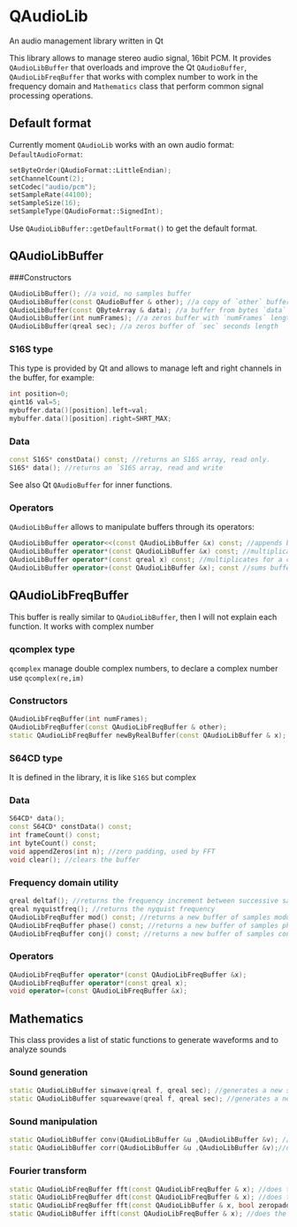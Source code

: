 # QAudioLib
An audio management library written in Qt

This library allows to manage stereo audio signal, 16bit PCM. It provides `QAudioLibBuffer` that overloads and improve the Qt `QAudioBuffer`, `QAudioLibFreqBuffer` that works with complex number to work in the frequency domain and `Mathematics` class that perform common signal processing operations.

## Default format
Currently moment `QAudioLib` works with an own audio format: `DefaultAudioFormat`:
```C++
setByteOrder(QAudioFormat::LittleEndian);
setChannelCount(2);
setCodec("audio/pcm");
setSampleRate(44100);
setSampleSize(16);
setSampleType(QAudioFormat::SignedInt);
```
Use `QAudioLibBuffer::getDefaultFormat()` to get the default
format.

## QAudioLibBuffer
###Constructors
```C++
QAudioLibBuffer(); //a void, no samples buffer
QAudioLibBuffer(const QAudioBuffer & other); //a copy of `other` buffer
QAudioLibBuffer(const QByteArray & data); //a buffer from bytes `data`
QAudioLibBuffer(int numFrames); //a zeros buffer with `numFrames` length
QAudioLibBuffer(qreal sec); //a zeros buffer of `sec` seconds length
```

### S16S type
This type is provided by Qt and allows to manage left and right channels in the buffer, for example:
```C++
int position=0;
qint16 val=5;
mybuffer.data()[position].left=val;
mybuffer.data()[position].right=SHRT_MAX;
```
### Data
```C++
const S16S* constData() const; //returns an S16S array, read only.
S16S* data(); //returns an `S16S array, read and write
```
See also Qt `QAudioBuffer` for inner functions.

### Operators
`QAudioLibBuffer` allows to manipulate buffers through its operators:
```C++
QAudioLibBuffer operator<<(const QAudioLibBuffer &x) const; //appends buffers
QAudioLibBuffer operator*(const QAudioLibBuffer &x) const; //multiplicates buffers
QAudioLibBuffer operator*(const qreal x) const; //multiplicates for a costant
QAudioLibBuffer operator+(const QAudioLibBuffer &x); const //sums buffers
```

## QAudioLibFreqBuffer
This buffer is really similar to `QAudioLibBuffer`, then I will not explain each function. It works with complex number
### qcomplex type
`qcomplex` manage double complex numbers, to declare a complex number use `qcomplex(re,im)`

### Constructors
```C++
QAudioLibFreqBuffer(int numFrames);
QAudioLibFreqBuffer(const QAudioLibFreqBuffer & other);
static QAudioLibFreqBuffer newByRealBuffer(const QAudioLibBuffer & x); //it is not a constructor but create a complex buffer from a real buffer
```
### S64CD type
It is defined in the library, it is like `S16S` but complex

### Data
```C++
S64CD* data();
const S64CD* constData() const;
int frameCount() const;
int byteCount() const;
void appendZeros(int n); //zero padding, used by FFT
void clear(); //clears the buffer
```

### Frequency domain utility
```C++
qreal deltaf(); //returns the frequency increment between successive samples
qreal nyquistfreq(); //returns the nyquist frequency
QAudioLibFreqBuffer mod() const; //returns a new buffer of samples module
QAudioLibFreqBuffer phase() const; //returns a new buffer of samples phase
QAudioLibFreqBuffer conj() const; //returns a new buffer of samples conjugate
```

### Operators
```C++
QAudioLibFreqBuffer operator*(const QAudioLibFreqBuffer &x);
QAudioLibFreqBuffer operator*(const qreal x);
void operator=(const QAudioLibFreqBuffer &x);
```

## Mathematics
This class provides a list of static functions to generate waveforms and to analyze sounds

### Sound generation
```C++
static QAudioLibBuffer sinwave(qreal f, qreal sec); //generates a new sinusoidal waveform of frequency `f` and duration `sec`
static QAudioLibBuffer squarewave(qreal f, qreal sec); //generates a new sqaure waveform of frequency `f` and duration `sec`
```

### Sound manipulation
```C++
static QAudioLibBuffer conv(QAudioLibBuffer &u ,QAudioLibBuffer &v); //does the convolution of two signals
static QAudioLibBuffer corr(QAudioLibBuffer &u ,QAudioLibBuffer &v);//does the cross correlation of two signals
```

### Fourier transform
```C++
static QAudioLibFreqBuffer fft(const QAudioLibFreqBuffer & x); //does the fft of a complex signal, woks only if the length is a power of 2
static QAudioLibFreqBuffer dft(const QAudioLibFreqBuffer & x); //does the dft, it is very slow (uses at your own risk)
static QAudioLibFreqBuffer fft(const QAudioLibBuffer & x, bool zeropadding=true); //does the dft of a real signal, if signal is a power of 2 or if `zeropadding` is `true` uses the fft alghoritm othermise uses the slow dft. If `zeropadding` is true the signal lenght will change to become a power of 2.
static QAudioLibBuffer ifft(const QAudioLibFreqBuffer & x); //does the inverse dft, uses fft alghorithm only if the input singal is a power of 2 length.
```



